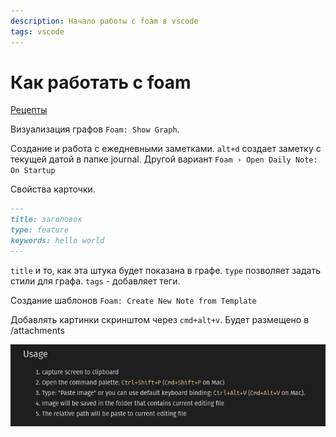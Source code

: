 ```yaml
---
description: Начало работы с foam в vscode
tags: vscode
---
```

# Как работать с foam

[Рецепты](https://foambubble.github.io/foam/)

Визуализация графов `Foam: Show Graph`.

Создание и работа с ежедневными заметками. `alt+d` создает заметку с текущей датой в папке journal. Другой вариант `Foam › Open Daily Note: On Startup`

Свойства карточки.

```markdown
---
title: заголовок
type: feature
keywords: hello world
---
```

`title` и то, как эта штука будет показана в графе. `type` позволяет задать стили для графа. `tags` - добавляет теги.

Создание шаблонов `Foam: Create New Note from Template`

Добавлять картинки скринштом через `cmd+alt+v`. Будет размещено в /attachments

![img](../attachments/2021-03-28-15-13-43.png)
